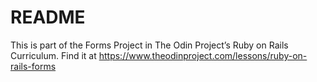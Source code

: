 # README
This is part of the Forms Project in The Odin Project’s Ruby on Rails Curriculum. Find it at https://www.theodinproject.com/lessons/ruby-on-rails-forms